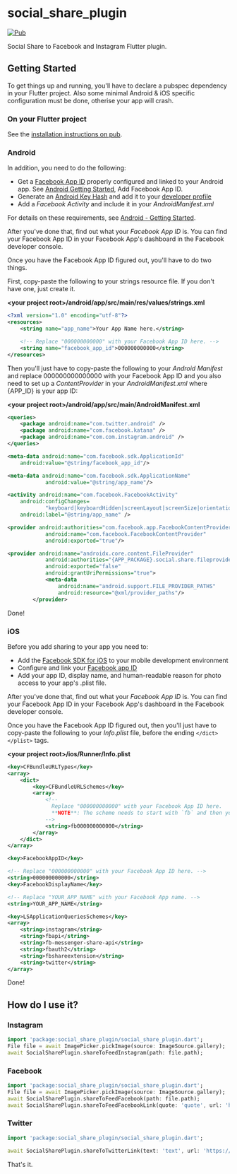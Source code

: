 # social_share_plugin

 [![Pub](https://img.shields.io/pub/v/social_share_plugin.svg?color=blue)](https://pub.dartlang.org/packages/social_share_plugin)

 Social Share to Facebook and Instagram Flutter plugin.

 ## Getting Started

 To get things up and running, you'll have to declare a pubspec dependency in your Flutter project.
 Also some minimal Android & iOS specific configuration must be done, otherise your app will crash.

 ### On your Flutter project

 See the [installation instructions on pub](https://pub.dartlang.org/packages/social_share_plugin#-installing-tab-).

 ### Android

 In addition, you need to do the following:
 - Get a [Facebook App ID](https://developers.facebook.com/apps) properly configured and linked to your Android app. See [Android Getting Started](https://developers.facebook.com/docs/android/getting-started#app_id), Add Facebook App ID.
 - Generate an [Android Key Hash](https://developers.facebook.com/docs/android/getting-started#create_hash) and add it to your [developer profile](https://developers.facebook.com/settings/developer/contact/)
 - Add a _Facebook Activity_ and include it in your _AndroidManifest.xml_

 For details on these requirements, see [Android - Getting Started](https://developers.facebook.com/docs/android/getting-started).

 After you've done that, find out what your _Facebook App ID_ is. You can find your Facebook App ID in your Facebook App's dashboard in the Facebook developer console.

 Once you have the Facebook App ID figured out, you'll have to do two things.

 First, copy-paste the following to your strings resource file. If you don't have one, just create it.

 **\<your project root\>/android/app/src/main/res/values/strings.xml**

 ```xml
 <?xml version="1.0" encoding="utf-8"?>
 <resources>
     <string name="app_name">Your App Name here.</string>

     <!-- Replace "000000000000" with your Facebook App ID here. -->
     <string name="facebook_app_id">000000000000</string>
 </resources>
 ```

 Then you'll just have to copy-paste the following to your _Android Manifest_ and replace 000000000000000 with your Facebook App ID and you also need to set up a _ContentProvider_ in your _AndroidManifest.xml_ where {APP_ID} is your app ID:

 **\<your project root\>/android/app/src/main/AndroidManifest.xml**

 ```xml
 <queries>
     <package android:name="com.twitter.android" />
     <package android:name="com.facebook.katana" />
     <package android:name="com.com.instagram.android" />
 </queries>
 
 <meta-data android:name="com.facebook.sdk.ApplicationId"
     android:value="@string/facebook_app_id"/>

 <meta-data android:name="com.facebook.sdk.ApplicationName"
             android:value="@string/app_name"/>

 <activity android:name="com.facebook.FacebookActivity"
     android:configChanges=
             "keyboard|keyboardHidden|screenLayout|screenSize|orientation"
     android:label="@string/app_name" />

 <provider android:authorities="com.facebook.app.FacebookContentProvider{FACEBOOK_APP_ID}"
             android:name="com.facebook.FacebookContentProvider"
             android:exported="true"/>

 <provider android:name="androidx.core.content.FileProvider"
             android:authorities="{APP_PACKAGE}.social.share.fileprovider"
             android:exported="false"
             android:grantUriPermissions="true">
             <meta-data
                 android:name="android.support.FILE_PROVIDER_PATHS"
                 android:resource="@xml/provider_paths"/>
         </provider>
 ```

 Done!

 ### iOS

 Before you add sharing to your app you need to:
 - Add the [Facebook SDK for iOS](https://developers.facebook.com/docs/ios) to your mobile development environment
 - Configure and link your [Facebook app ID](https://developers.facebook.com/apps)
 - Add your app ID, display name, and human-readable reason for photo access to your app's .plist file.

 After you've done that, find out what your _Facebook App ID_ is. You can find your Facebook App ID in your Facebook App's dashboard in the Facebook developer console.

 Once you have the Facebook App ID figured out, then you'll just have to copy-paste the following to your _Info.plist_ file, before the ending `</dict></plist>` tags.

 **\<your project root\>/ios/Runner/Info.plist**

 ```xml
 <key>CFBundleURLTypes</key>
 <array>
     <dict>
         <key>CFBundleURLSchemes</key>
         <array>
             <!--
               Replace "000000000000" with your Facebook App ID here.
               **NOTE**: The scheme needs to start with `fb` and then your ID.
             -->
             <string>fb000000000000</string>
         </array>
     </dict>
 </array>

 <key>FacebookAppID</key>

 <!-- Replace "000000000000" with your Facebook App ID here. -->
 <string>000000000000</string>
 <key>FacebookDisplayName</key>

 <!-- Replace "YOUR_APP_NAME" with your Facebook App name. -->
 <string>YOUR_APP_NAME</string>

 <key>LSApplicationQueriesSchemes</key>
 <array>
     <string>instagram</string>
     <string>fbapi</string>
     <string>fb-messenger-share-api</string>
     <string>fbauth2</string>
     <string>fbshareextension</string>
     <string>twitter</string>
 </array>
 ```

 Done!

 ## How do I use it?

 ### Instagram
 ```dart
 import 'package:social_share_plugin/social_share_plugin.dart';
 File file = await ImagePicker.pickImage(source: ImageSource.gallery);
 await SocialSharePlugin.shareToFeedInstagram(path: file.path);
 ```

 ### Facebook
 ```dart
 import 'package:social_share_plugin/social_share_plugin.dart';
 File file = await ImagePicker.pickImage(source: ImageSource.gallery);
 await SocialSharePlugin.shareToFeedFacebook(path: file.path);
 await SocialSharePlugin.shareToFeedFacebookLink(quote: 'quote', url: 'https://flutter.dev');
 ```

 ### Twitter
 ```dart
 import 'package:social_share_plugin/social_share_plugin.dart';

 await SocialSharePlugin.shareToTwitterLink(text: 'text', url: 'https://flutter.dev');
 ```

 That's it.
